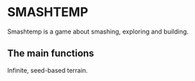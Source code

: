 # SMASHTEMP
Smashtemp is a game about smashing, exploring and building.

## The main functions
Infinite, seed-based terrain.
